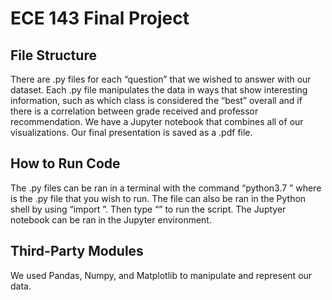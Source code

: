 # ECE 143 Final Project

## File Structure
There are .py files for each “question” that we wished to answer with our dataset. Each .py file manipulates the data in ways that show interesting information, such as which class is considered the “best” overall and if there is a correlation between grade received and professor recommendation. We have a Jupyter notebook that combines all of our visualizations. Our final presentation is saved as a .pdf file.

## How to Run Code
The .py files can be ran in a terminal with the command “python3.7 <file>” where <file> is the .py file that you wish to run. The file can also be ran in the Python shell by using “import <file>”. Then type “<file>” to run the script. The Juptyer notebook can be ran in the Jupyter environment.

## Third-Party Modules
We used Pandas, Numpy, and Matplotlib to manipulate and represent our data.


